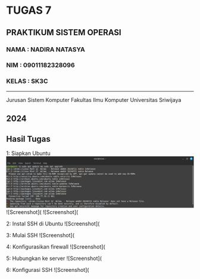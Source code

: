 # TUGAS 7
PRAKTIKUM SISTEM OPERASI
---
### NAMA : NADIRA NATASYA
### NIM : 09011182328096
### KELAS : SK3C
---
Jurusan Sistem Komputer
Fakultas Ilmu Komputer 
Universitas Sriwijaya

2024
---


## Hasil Tugas

1: Siapkan Ubuntu
![Screenshot](https://github.com/NADIRANTS/SISTEM-OPERASI/blob/main/File%20Tugas%207/VirtualBox_NADIRA%20NATASYA_03_10_2024_09_52_31.png)
![Screenshot](
![Screenshot](

2: Instal SSH di Ubuntu
![Screenshot]( 

3: Mulai SSH
![Screenshot]( 

4: Konfigurasikan firewall
![Screenshot]( 

5: Hubungkan ke server
![Screenshot]( 

6: Konfigurasi SSH
![Screenshot]( 

